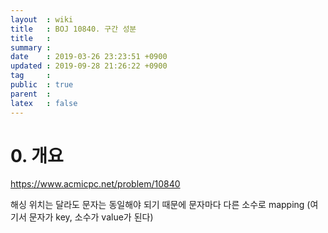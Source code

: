 ```yaml
---
layout  : wiki
title   : BOJ 10840. 구간 성분
title   : 
summary : 
date    : 2019-03-26 23:23:51 +0900
updated : 2019-09-28 21:26:22 +0900
tag     : 
public  : true
parent  : 
latex   : false
---
```


# 0. 개요
https://www.acmicpc.net/problem/10840

해싱
위치는 달라도 문자는 동일해야 되기 때문에 문자마다 다른 소수로 mapping 
(여기서 문자가 key, 소수가 value가 된다)
